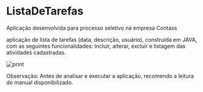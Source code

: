 # ListaDeTarefas
Aplicação desenvolvida para processo seletivo na empresa Contass


aplicação de lista de tarefas (data, descrição, usuário),
construída em JAVA, com as seguintes funcionalidades: Incluir, alterar, excluir
e listagem das atividades cadastradas.

<img src="https://i.ibb.co/Rjj2KTx/print.png" alt="print" border="0">

Observação: Antes de analisar e executar a aplicação, recomendo a leitura do manual disponibilizado. 
